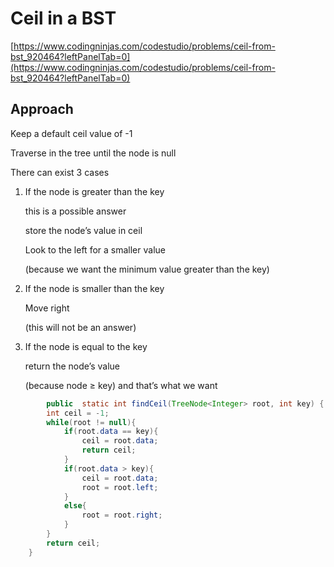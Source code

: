 # Ceil in a BST

[https://www.codingninjas.com/codestudio/problems/ceil-from-bst_920464?leftPanelTab=0](https://www.codingninjas.com/codestudio/problems/ceil-from-bst_920464?leftPanelTab=0)

## Approach

Keep a default ceil value of -1

Traverse in the tree until the node is null

There can exist 3 cases 

1. If the node is greater than the key
    
    this is a possible answer 
    
    store the node’s value in ceil
    
    Look to the left for a smaller value 
    
    (because we want the minimum value greater than the key)
    
2. If the node is smaller than the key
    
    Move right
    
    (this will not be an answer)
    
3. If the node is equal to the key
    
    return the node’s value 
    
    (because node ≥ key) and that’s what we want
    

```java
		public  static int findCeil(TreeNode<Integer> root, int key) {
        int ceil = -1;
        while(root != null){
            if(root.data == key){
                ceil = root.data;
                return ceil;
            }
            if(root.data > key){
                ceil = root.data;
                root = root.left;
            }
            else{
                root = root.right;
            }
        }
        return ceil;
    }
```
